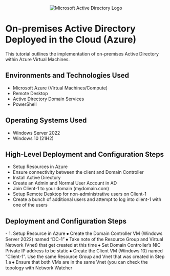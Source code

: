 <p align="center">
<img src="https://i.imgur.com/pU5A58S.png" alt="Microsoft Active Directory Logo"/>
</p>

<h1>On-premises Active Directory Deployed in the Cloud (Azure)</h1>
This tutorial outlines the implementation of on-premises Active Directory within Azure Virtual Machines.<br />

<h2>Environments and Technologies Used</h2>

- Microsoft Azure (Virtual Machines/Compute)
- Remote Desktop
- Active Directory Domain Services
- PowerShell

<h2>Operating Systems Used </h2>

- Windows Server 2022
- Windows 10 (21H2)

<h2>High-Level Deployment and Configuration Steps</h2>

- Setup Resources in Azure
- Ensure connectivity between the client and Domain Controller
- Install Active Directory
- Create an Admin and Normal User Account in AD
- Join Client-1 to your domain (mydomain.com)
- Setup Remote Desktop for non-administrative users on Client-1
- Create a bunch of additional users and attempt to log into client-1 with one of the users

<h2>Deployment and Configuration Steps</h2>

<p>
- 1. Setup Resource in Azure
  ⦁	Create the Domain Controller VM (Windows Server 2022) named “DC-1”
  ⦁	Take note of the Resource Group and Virtual Network (Vnet) that get created at this time
  ⦁	Set Domain Controller’s NIC Private IP address to be static
  ⦁	Create the Client VM (Windows 10) named “Client-1”. Use the same Resource Group and Vnet that was created in Step 1.a
  ⦁	Ensure that both VMs are in the same Vnet (you can check the topology with Network Watcher
  </p>
  


